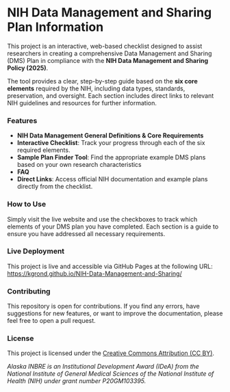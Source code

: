 # NIH Data Management and Sharing Plan Information

This project is an interactive, web-based checklist designed to assist researchers in creating a comprehensive Data Management and Sharing (DMS) Plan in compliance with the **NIH Data Management and Sharing Policy (2025)**.

The tool provides a clear, step-by-step guide based on the **six core elements** required by the NIH, including data types, standards, preservation, and oversight. Each section includes direct links to relevant NIH guidelines and resources for further information.

### Features

- **NIH Data Management General Definitions & Core Requirements**
- **Interactive Checklist**: Track your progress through each of the six required elements.
- **Sample Plan Finder Tool**: Find the appropriate example DMS plans based on your own research characteristics
- **FAQ**
- **Direct Links**: Access official NIH documentation and example plans directly from the checklist.

### How to Use

Simply visit the live website and use the checkboxes to track which elements of your DMS plan you have completed. Each section is a guide to ensure you have addressed all necessary requirements.

### Live Deployment

This project is live and accessible via GitHub Pages at the following URL:
<https://kgrond.github.io/NIH-Data-Management-and-Sharing/>

### Contributing  
This repository is open for contributions. If you find any errors, have suggestions for new features, or want to improve the documentation, please feel free to open a pull request.


 



### License  
This project is licensed under the [Creative Commons Attribution (CC BY)](LICENSE.md). 

*Alaska INBRE is an Institutional Development Award (IDeA) from the National Institute of General Medical Sciences of the National Institute of Health (NIH) under grant number P20GM103395.*
